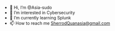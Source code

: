 - 👋 Hi, I’m @Asia-sudo
- 👀 I’m interested in Cybersecurity
- 🌱 I’m currently learning Splunk 
- 📫 How to reach me SherrodQuanasia@gmail.com

<!---
Asia-sudo/Asia-sudo is a ✨ special ✨ repository because its `README.md` (this file) appears on your GitHub profile.
You can click the Preview link to take a look at your changes.
--->
